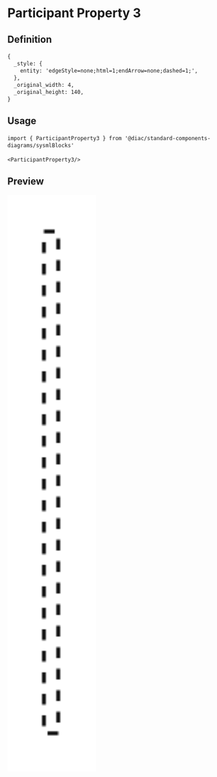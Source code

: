 # Participant Property 3

## Definition

```
{
  _style: { 
    entity: 'edgeStyle=none;html=1;endArrow=none;dashed=1;',
  },
  _original_width: 4,
  _original_height: 140,
}
```

## Usage

```
import { ParticipantProperty3 } from '@diac/standard-components-diagrams/sysmlBlocks'

<ParticipantProperty3/>
```

## Preview

<img src="./participant-property-3.png" width="200"/>
